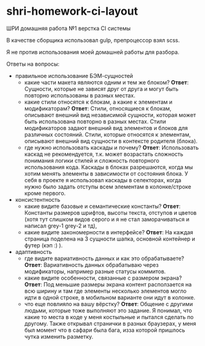 # shri-homework-ci-layout
ШРИ домашняя работа №1 верстка CI системы

В качестве сборщика использовал gulp, препроцессор взял scss.

Я не против использования моей домашней работы для разбора.

Ответы на вопросы:

- правильное использование БЭМ-сущностей
  - какие части макета являются одним и тем же блоком?
    **Ответ**: Сущности, которые не зависят друг от друга и могут быть повторно использованы в разных местах.
  - какие стили относятся к блокам, а какие к элементам и модификаторам?
    **Ответ**: Стили, относящиеся к блокам, описывают внешний вид независимой сущности, которая может быть использована повторно в разных местах. Стили модификаторов задают внешний вид элементов и блоков для различных состояний. Стили, которые относятся к элементам, описывают внешний вид сущности в контексте родителя (блока).
  - где нужно использовать каскады и почему?
     **Ответ**: Использовать каскад не рекомендуется, т.к. может возрастать сложность понимания логики стилей и сложность повторного использования кода. Каскады в блоках разрешаются, когда мы хотим менять элементы в зависимости от состояния блока. У себя в проекте я использовал каскады в селекторах, когда нужно было задать отступы всем элементам в колонке/строке кроме первого.
- консистентность
  - какие видите базовые и семантические константы?
      **Ответ**: Константы размеров шрифтов, высоты текста, отступов и цветов (хотя тут слишком видов серого и я не стал заморачиваться и написал grey-1 grey-2 и тд), 
  - какие видите закономерности в интерфейсе?
      **Ответ**: На каждая страница поделена на 3 сущности шапка, основной контейнер и футер (кэп :) ).
- адаптивность
  - где видите вариативность данных и как это обрабатываете?
      **Ответ**: Вариативность данных обрабатываю через модификаторы, например разные статусы коммитов.
  - какие видите особенности, связанные с размером экрана?
      **Ответ**: Под меньшие размеры экрана контент расползается на всю ширину и там где элементы несколько элементов могло идти в одной строке, в мобильном варианте они идут в колонке.
  - что еще повлияло на вашу вёрстку?
      **Ответ**: Общение с другими людьми, которые тоже выполняют это задание. Я понимал, что какие то места в коде у меня костыльные и пытался сделать по другому. Также открывал странички в разных браузерах, у меня был момент что в сафари была бага, изза которой пришлось чутка изменить разметку.


